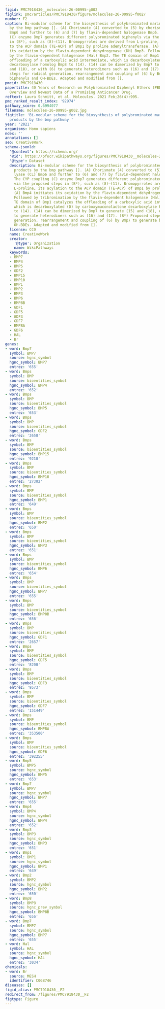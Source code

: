 ```yaml
---
figid: PMC7918430__molecules-26-00995-g002
figlink: pmc/articles/PMC7918430/figure/molecules-26-00995-f002/
number: F2
caption: Bi-modular scheme for the biosynthesis of polybrominated marine natural products
  by the bmp pathway []. (A) Chorismate (4) converted to (5) by chorismate lyase (CL)
  Bmp6 and further to (6) and (7) by flavin-dependent halogenase Bmp5. The CYP coupling
  (C) enzyme Bmp7 generates different polybrominated biphenyls via the proposed steps
  in (B*), such as (8)–(11). Bromopyrroles are derived from L-proline, its acylation
  to the ACP domain (TE-ACP) of Bmp1 by proline adenyltransferase. (A) Bmp4 initiates
  its oxidation by the flavin-dependent dehydrogenase (DH) Bmp3. Followed by tribromination
  by the flavin-dependent halogenase (Hal) Bmp2. The TE domain of Bmp1 catalyzes the
  offloading of a carboxylic acid intermediate, which is decarboxylated (D) by carboxymuconolactone
  decarboxylase homolog Bmp8 to (14). (14) can be dimerized by Bmp7 to generate (15)
  and (18), or with (6) to generate heterodimers such as (16) and (17). (B*) Proposed
  steps for radical generation, rearrangement and coupling of (6) by Bmp7 to generate
  biphenyls and OH-BDEs. Adapted and modified from [].
pmcid: PMC7918430
papertitle: 40 Years of Research on Polybrominated Diphenyl Ethers (PBDEs)—A Historical
  Overview and Newest Data of a Promising Anticancer Drug.
reftext: Laura Schmitt, et al. Molecules. 2021 Feb;26(4):995.
pmc_ranked_result_index: '92974'
pathway_score: 0.6994077
filename: molecules-26-00995-g002.jpg
figtitle: 'Bi-modular scheme for the biosynthesis of polybrominated marine natural
  products by the bmp pathway '
year: '2021'
organisms: Homo sapiens
ndex: ''
annotations: []
seo: CreativeWork
schema-jsonld:
  '@context': https://schema.org/
  '@id': https://pfocr.wikipathways.org/figures/PMC7918430__molecules-26-00995-g002.html
  '@type': Dataset
  description: Bi-modular scheme for the biosynthesis of polybrominated marine natural
    products by the bmp pathway []. (A) Chorismate (4) converted to (5) by chorismate
    lyase (CL) Bmp6 and further to (6) and (7) by flavin-dependent halogenase Bmp5.
    The CYP coupling (C) enzyme Bmp7 generates different polybrominated biphenyls
    via the proposed steps in (B*), such as (8)–(11). Bromopyrroles are derived from
    L-proline, its acylation to the ACP domain (TE-ACP) of Bmp1 by proline adenyltransferase.
    (A) Bmp4 initiates its oxidation by the flavin-dependent dehydrogenase (DH) Bmp3.
    Followed by tribromination by the flavin-dependent halogenase (Hal) Bmp2. The
    TE domain of Bmp1 catalyzes the offloading of a carboxylic acid intermediate,
    which is decarboxylated (D) by carboxymuconolactone decarboxylase homolog Bmp8
    to (14). (14) can be dimerized by Bmp7 to generate (15) and (18), or with (6)
    to generate heterodimers such as (16) and (17). (B*) Proposed steps for radical
    generation, rearrangement and coupling of (6) by Bmp7 to generate biphenyls and
    OH-BDEs. Adapted and modified from [].
  license: CC0
  name: CreativeWork
  creator:
    '@type': Organization
    name: WikiPathways
  keywords:
  - BMP7
  - BMP4
  - BMP5
  - GDF2
  - BMP15
  - BMP10
  - BMP1
  - BMP2
  - BMP3
  - BMP6
  - BMP8B
  - GDF1
  - GDF5
  - GDF3
  - GDF7
  - BMP8A
  - GDF6
  - HAL
  - Br
genes:
- word: Bmp7
  symbol: BMP7
  source: hgnc_symbol
  hgnc_symbol: BMP7
  entrez: '655'
- word: Bmps
  symbol: BMP
  source: bioentities_symbol
  hgnc_symbol: BMP4
  entrez: '652'
- word: Bmps
  symbol: BMP
  source: bioentities_symbol
  hgnc_symbol: BMP5
  entrez: '653'
- word: Bmps
  symbol: BMP
  source: bioentities_symbol
  hgnc_symbol: GDF2
  entrez: '2658'
- word: Bmps
  symbol: BMP
  source: bioentities_symbol
  hgnc_symbol: BMP15
  entrez: '9210'
- word: Bmps
  symbol: BMP
  source: bioentities_symbol
  hgnc_symbol: BMP10
  entrez: '27302'
- word: Bmps
  symbol: BMP
  source: bioentities_symbol
  hgnc_symbol: BMP1
  entrez: '649'
- word: Bmps
  symbol: BMP
  source: bioentities_symbol
  hgnc_symbol: BMP2
  entrez: '650'
- word: Bmps
  symbol: BMP
  source: bioentities_symbol
  hgnc_symbol: BMP3
  entrez: '651'
- word: Bmps
  symbol: BMP
  source: bioentities_symbol
  hgnc_symbol: BMP6
  entrez: '654'
- word: Bmps
  symbol: BMP
  source: bioentities_symbol
  hgnc_symbol: BMP7
  entrez: '655'
- word: Bmps
  symbol: BMP
  source: bioentities_symbol
  hgnc_symbol: BMP8B
  entrez: '656'
- word: Bmps
  symbol: BMP
  source: bioentities_symbol
  hgnc_symbol: GDF1
  entrez: '2657'
- word: Bmps
  symbol: BMP
  source: bioentities_symbol
  hgnc_symbol: GDF5
  entrez: '8200'
- word: Bmps
  symbol: BMP
  source: bioentities_symbol
  hgnc_symbol: GDF3
  entrez: '9573'
- word: Bmps
  symbol: BMP
  source: bioentities_symbol
  hgnc_symbol: GDF7
  entrez: '151449'
- word: Bmps
  symbol: BMP
  source: bioentities_symbol
  hgnc_symbol: BMP8A
  entrez: '353500'
- word: Bmps
  symbol: BMP
  source: bioentities_symbol
  hgnc_symbol: GDF6
  entrez: '392255'
- word: Bmp5
  symbol: BMP5
  source: hgnc_symbol
  hgnc_symbol: BMP5
  entrez: '653'
- word: Bmp7
  symbol: BMP7
  source: hgnc_symbol
  hgnc_symbol: BMP7
  entrez: '655'
- word: Bmp4
  symbol: BMP4
  source: hgnc_symbol
  hgnc_symbol: BMP4
  entrez: '652'
- word: Bmp3
  symbol: BMP3
  source: hgnc_symbol
  hgnc_symbol: BMP3
  entrez: '651'
- word: Bmp1
  symbol: BMP1
  source: hgnc_symbol
  hgnc_symbol: BMP1
  entrez: '649'
- word: Bmp2
  symbol: BMP2
  source: hgnc_symbol
  hgnc_symbol: BMP2
  entrez: '650'
- word: Bmp8
  symbol: BMP8
  source: hgnc_prev_symbol
  hgnc_symbol: BMP8B
  entrez: '656'
- word: Bmp7
  symbol: BMP7
  source: hgnc_symbol
  hgnc_symbol: BMP7
  entrez: '655'
- word: Hal
  symbol: HAL
  source: hgnc_symbol
  hgnc_symbol: HAL
  entrez: '3034'
chemicals:
- word: Br
  source: MESH
  identifier: C068746
diseases: []
figid_alias: PMC7918430__F2
redirect_from: /figures/PMC7918430__F2
figtype: Figure
---
```

